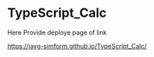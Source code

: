 # TypeScript_Calc

Here Provide deploye page of link

https://jayg-simform.github.io/TypeScript_Calc/
